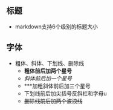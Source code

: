 ## 标题
  * markdown支持6个级别的标题大小

## 字体
  * 粗体、斜体、下划线、删除线
    * **粗体前后加两个星号**
    * *斜体前后加一个星号*
    * ***加粗斜体前后加三个星号
    * </u>下划线前后加尖括号反斜杠和字母u</u>
    * ~~删除线前后加两个波浪线~~
    
